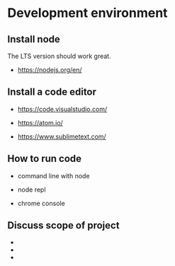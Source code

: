 # Development environment

## Install node

The LTS version should work great.

* https://nodejs.org/en/

## Install a code editor

* https://code.visualstudio.com/

* https://atom.io/

* https://www.sublimetext.com/

## How to run code

* command line with node

* node repl

* chrome console

## Discuss scope of project

* 
* 
* 


